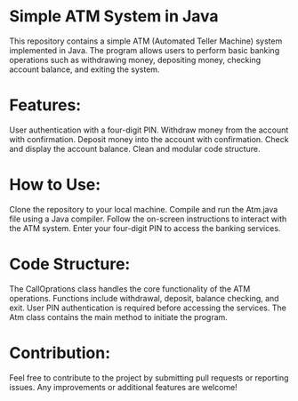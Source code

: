 # Simple ATM System in Java
This repository contains a simple ATM (Automated Teller Machine) system implemented in Java. The program allows users to perform basic banking operations such as withdrawing money, depositing money, checking account balance, and exiting the system.

# Features:
User authentication with a four-digit PIN.
Withdraw money from the account with confirmation.
Deposit money into the account with confirmation.
Check and display the account balance.
Clean and modular code structure.

# How to Use:
Clone the repository to your local machine.
Compile and run the Atm.java file using a Java compiler.
Follow the on-screen instructions to interact with the ATM system.
Enter your four-digit PIN to access the banking services.

# Code Structure:
The CallOprations class handles the core functionality of the ATM operations.
Functions include withdrawal, deposit, balance checking, and exit.
User PIN authentication is required before accessing the services.
The Atm class contains the main method to initiate the program.

# Contribution:
Feel free to contribute to the project by submitting pull requests or reporting issues. Any improvements or additional features are welcome!